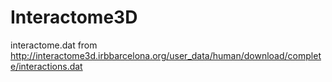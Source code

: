 # Interactome3D
interactome.dat from http://interactome3d.irbbarcelona.org/user_data/human/download/complete/interactions.dat
